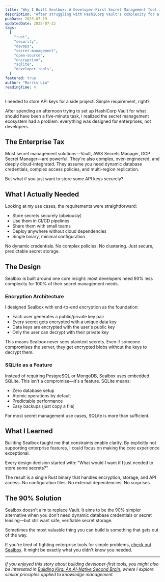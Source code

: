 ```yaml
---
title: "Why I Built Sealbox: A Developer-First Secret Management Tool in Rust"
description: "After struggling with HashiCorp Vault's complexity for a simple API key storage task, I built Sealbox—a lightweight, single-binary secret manager in Rust with end-to-end encryption, SQLite storage, and zero cloud dependencies. Here's the story and technical decisions behind it."
pubDate: 2025-07-19
updatedDate: 2025-07-22
tags:
  [
    "rust",
    "security",
    "devops",
    "secret-management",
    "open-source",
    "encryption",
    "sqlite",
    "developer-tools",
  ]
featured: true
author: "Morris Liu"
readingTime: 4
---
```


I needed to store API keys for a side project. Simple requirement, right?

After spending an afternoon trying to set up HashiCorp Vault for what should have been a five-minute task, I realized the secret management ecosystem had a problem: everything was designed for enterprises, not developers.

## The Enterprise Tax

Most secret management solutions—Vault, AWS Secrets Manager, GCP Secret Manager—are powerful. They're also complex, over-engineered, and deeply cloud-integrated. They assume you need dynamic database credentials, complex access policies, and multi-region replication.

But what if you just want to store some API keys securely?

## What I Actually Needed

Looking at my use cases, the requirements were straightforward:

- Store secrets securely (obviously)
- Use them in CI/CD pipelines
- Share them with small teams
- Deploy anywhere without cloud dependencies
- Single binary, minimal configuration

No dynamic credentials. No complex policies. No clustering. Just secure, predictable secret storage.

## The Design

Sealbox is built around one core insight: most developers need 90% less complexity for 100% of their secret management needs.

### Encryption Architecture

I designed Sealbox with end-to-end encryption as the foundation:

- Each user generates a public/private key pair
- Every secret gets encrypted with a unique data key
- Data keys are encrypted with the user's public key
- Only the user can decrypt with their private key

This means Sealbox never sees plaintext secrets. Even if someone compromises the server, they get encrypted blobs without the keys to decrypt them.

### SQLite as a Feature

Instead of requiring PostgreSQL or MongoDB, Sealbox uses embedded SQLite. This isn't a compromise—it's a feature. SQLite means:

- Zero database setup
- Atomic operations by default
- Predictable performance
- Easy backups (just copy a file)

For most secret management use cases, SQLite is more than sufficient.

## What I Learned

Building Sealbox taught me that constraints enable clarity. By explicitly not supporting enterprise features, I could focus on making the core experience exceptional.

Every design decision started with: "What would I want if I just needed to store some secrets?"

The result is a single Rust binary that handles encryption, storage, and API access. No configuration files. No external dependencies. No surprises.

## The 90% Solution

Sealbox doesn't aim to replace Vault. It aims to be the 90% simpler alternative when you don't need dynamic database credentials or secret leasing—but still want safe, verifiable secret storage.

Sometimes the most valuable thing you can build is something that gets out of the way.

If you're tired of fighting enterprise tools for simple problems, [check out Sealbox](https://github.com/realmorrisliu/sealbox). It might be exactly what you didn't know you needed.

---

_If you enjoyed this story about building developer-first tools, you might also be interested in [Building Kira: An AI-Native Second Brain](/thoughts/building-kira-an-ai-native-second-brain), where I explore similar principles applied to knowledge management._
